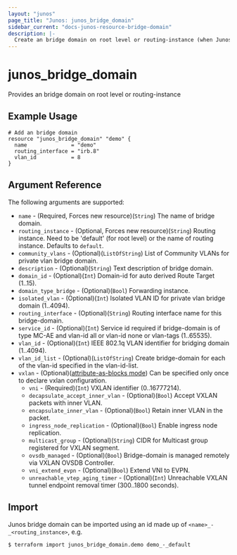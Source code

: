 ```yaml
---
layout: "junos"
page_title: "Junos: junos_bridge_domain"
sidebar_current: "docs-junos-resource-bridge-domain"
description: |-
  Create an bridge domain on root level or routing-instance (when Junos device supports it: MX, vMX)
---
```


# junos_bridge_domain

Provides an bridge domain on root level or routing-instance

## Example Usage

```hcl
# Add an bridge domain
resource "junos_bridge_domain" "demo" {
  name              = "demo"
  routing_interface = "irb.8"
  vlan_id           = 8
}
```

## Argument Reference

The following arguments are supported:

* `name` - (Required, Forces new resource)(`String`) The name of bridge domain.
* `routing_instance` - (Optional, Forces new resource)(`String`) Routing instance. Need to be 'default' (for root level) or the name of routing instance. Defaults to `default`.
* `community_vlans` - (Optional)(`ListOfString`) List of Community VLANs for private vlan bridge domain.
* `description` - (Optional)(`String`) Text description of bridge domain.
* `domain_id` - (Optional)(`Int`) Domain-id for auto derived Route Target (1..15).
* `domain_type_bridge` - (Optional)(`Bool`) Forwarding instance.
* `isolated_vlan` - (Optional)(`Int`) Isolated VLAN ID for private vlan bridge domain (1..4094).
* `routing_interface` - (Optional)(`String`) Routing interface name for this bridge-domain.
* `service_id` - (Optional)(`Int`) Service id required if bridge-domain is of type MC-AE and vlan-id all or vlan-id none or vlan-tags (1..65535).
* `vlan_id` - (Optional)(`Int`) IEEE 802.1q VLAN identifier for bridging domain (1..4094).
* `vlan_id_list` - (Optional)(`ListOfString`) Create bridge-domain for each of the vlan-id specified in the vlan-id-list.
* `vxlan` - (Optional)([attribute-as-blocks mode](https://www.terraform.io/docs/configuration/attr-as-blocks.html)) Can be specified only once to declare vxlan configuration.
  * `vni` - (Required)(`Int`) VXLAN identifier (0..16777214).
  * `decapsulate_accept_inner_vlan` - (Optional)(`Bool`) Accept VXLAN packets with inner VLAN.
  * `encapsulate_inner_vlan` - (Optional)(`Bool`) Retain inner VLAN in the packet.
  * `ingress_node_replication` - (Optional)(`Bool`) Enable ingress node replication.
  * `multicast_group` - (Optional)(`String`) CIDR for Multicast group registered for VXLAN segment.
  * `ovsdb_managed` - (Optional)(`Bool`) Bridge-domain is managed remotely via VXLAN OVSDB Controller.
  * `vni_extend_evpn` - (Optional)(`Bool`) Extend VNI to EVPN.
  * `unreachable_vtep_aging_timer` - (Optional)(`Int`) Unreachable VXLAN tunnel endpoint removal timer (300..1800 seconds).

## Import

Junos bridge domain can be imported using an id made up of `<name>_-_<routing_instance>`, e.g.

```shell
$ terraform import junos_bridge_domain.demo demo_-_default
```
